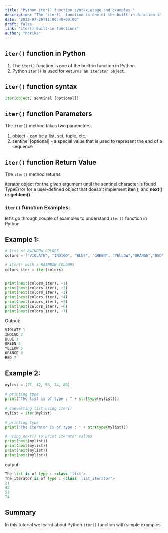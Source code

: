 ```yaml
---
title: "Python iter() function syntax,usage and examples "
description: "The 'iter()' function is one of the built-in function in Python"
date: "2022-07-26T11:00:40+09:00"
draft: false
link: "iter() Built-in functions"
author: "harika"
---
```


## `iter()` function in Python

1. The `iter()` function is one of the built-in function in Python.
2. Python `iter()` is used for `Returns an iterator object`.

## `iter()` function syntax

```Python
iter(object, sentinel [optional])
```
## `iter()` function Parameters

The `iter()` method takes two parameters:
1. object - can be a list, set, tuple, etc.
2. sentinel [optional] - a special value that is used to represent the end of a sequence

## `iter()` function Return Value

The `iter()` method returns

iterator object for the given argument until the sentinel character is found
TypeError for a user-defined object that doesn't implement __iter__(), and __next__() or __getitem()__


### `iter()` function Examples:

let's go through couple of examples to understand `iter()` function in Python

## Example 1:


```Python
# list of RAINBOW COLORS
colors = ["VIOLATE", "INDIGO", "BLUE", "GREEN", "YELLOW","ORANGE","RED"]

# iter() with a RAINBOW COLOURS
colors_iter = iter(colors)


print(next(colors_iter), +1)
print(next(colors_iter), +2)
print(next(colors_iter), +3)
print(next(colors_iter), +4)
print(next(colors_iter), +5)
print(next(colors_iter), +6)
print(next(colors_iter), +7)
```
Output:

```Python
VIOLATE 1
INDIGO 2
BLUE 3
GREEN 4
YELLOW 5
ORANGE 6
RED 7
```

## Example 2:

```Python
mylist = [21, 42, 53, 74, 85]
 
# printing type
print("The list is of type : " + str(type(mylist)))
 
# converting list using iter()
mylist = iter(mylist)
 
# printing type
print("The iterator is of type : " + str(type(mylist)))
 
# using next() to print iterator values
print(next(mylist))
print(next(mylist))
print(next(mylist))
print(next(mylist))
```
output:

```Python
The list is of type : <class 'list'>
The iterator is of type : <class 'list_iterator'>
21
42
53
74
```
## Summary
In this tutorial we learnt about Python `iter()` function with simple examples